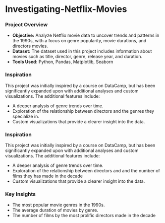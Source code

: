 # Investigating-Netflix-Movies


### Project Overview

- **Objective:** Analyze Netflix movie data to uncover trends and patterns in the 1990s, with a focus on genre popularity, movie durations, and directors movies.
- **Dataset:** The dataset used in this project includes information about movies such as title, director, genre, release year, and duration.
- **Tools Used:** Python, Pandas, Matplotlib, Seaborn

### Inspiration

This project was initially inspired by a course on DataCamp, but has been significantly expanded upon with additional analyses and custom visualizations. The additional features include:

- A deeper analysis of genre trends over time.
- Exploration of the relationship between directors and the genres they specialize in.
- Custom visualizations that provide a clearer insight into the data.

### Inspiration

This project was initially inspired by a course on DataCamp, but has been significantly expanded upon with additional analyses and custom visualizations. The additional features include:

- A deeper analysis of genre trends over time.
- Exploration of the relationship between directors and and the number of films they has made in the decade
- Custom visualizations that provide a clearer insight into the data.

### Key Insights

- The most popular movie genres in the 1990s.
- The average duration of movies by genre.
- The number of films by the most prolific directors made in the decade
